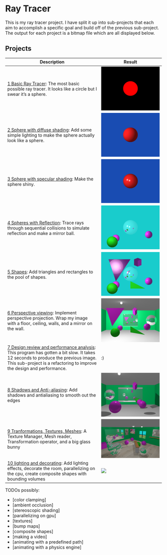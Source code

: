 # Ray Tracer
This is my ray tracer project. I have split it up into sub-projects that each aim to accomplish a specific goal and build off of the previous sub-project. The output for each project is a bitmap file which are all displayed below. 

## Projects
| Description   | Result   
|---|---
| [1 Basic Ray Tracer](OldProjects/1-Basic_Ray_Tracer/README.md): The most basic possible ray tracer. It looks like a circle but I swear it’s a sphere.    | ![](/OldProjects/1-Basic_Ray_Tracer/tracer/image.bmp)    
| [2 Sphere with diffuse shading](OldProjects/2-Diffuse_Lighting/README.md): Add some simple lighting to make the sphere actually look like a sphere.    | ![](/OldProjects/2-Diffuse_Lighting/tracer/image.bmp)    
[3 Sphere with specular shading](OldProjects/3-Specular_Lighting/README.md): Make the sphere shiny.    | ![](/OldProjects/3-Specular_Lighting/tracer/image.bmp)    
[4 Spheres with Reflection](OldProjects/04-Reflection/README.md): Trace rays through sequential collisions to simulate reflection and make a mirror ball.    | ![](/OldProjects/04-Reflection/tracer/image.bmp)    
[5 Shapes](OldProjects/05-Shapes/README.md): Add triangles and rectangles to the pool of shapes.    | ![](/OldProjects/05-Shapes/tracer/image.bmp)     
[6 Perspective viewing](OldProjects/06-Perspective/README.md): Implement perspective projection.  Wrap my image with a floor, ceiling, walls, and a mirror on the wall.    | ![](/OldProjects/06-Perspective/tracer/image.bmp)    
 [7 Design review and performance analysis](OldProjects/07-Perf_and_design/README.md): This program has gotten a bit slow. It takes 12 seconds to produce the previous image. This sub-project is a refactoring to improve the design and performance.    | :)    
[8 Shadows and Anti-aliasing](OldProjects/08-Shadows_Antialiasing/README.md):  Add shadows and antialiasing to smooth out the edges  | ![](/OldProjects/08-Shadows_Antialiasing/tracer/image.bmp)    
[9 Tranformations, Textures, Meshes](OldProjects/09-Textures_Transforms/README.md): A Texture Manager, Mesh reader, Transformation operator, and a big glass bunny   | ![](/OldProjects/09-Textures_Transforms/image.bmp) 
[10 lighting and decorating](RayTracer/README.md): Add lighting effects, decorate the room, parallelizing on the cpu, create composite shapes with bounding volumes  | ![](/RayTracer/image.bmp) 

TODOs possibly:

* [color clamping]
* [ambient occlusion]
* [stereoscopic shading]
* [parallelizing on gpu]
* [textures]
* [bump maps]
* [composite shapes]
* [making a video]
* [animating with a predefined path]
* [animating with a physics engine]
